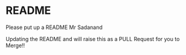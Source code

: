 # README #

Please put up a README Mr Sadanand

Updating the README and will raise this as a PULL Request for you to Merge!!